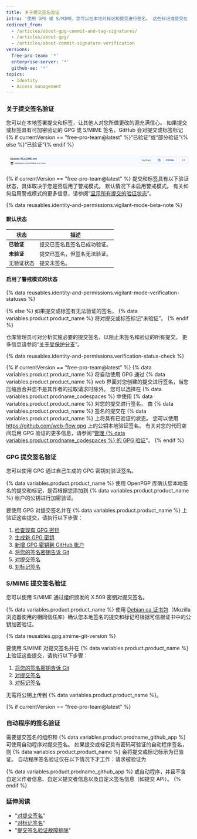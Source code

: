 ```yaml
---
title: 关于提交签名验证
intro: '使用 GPG 或 S/MIME，您可以在本地对标记和提交进行签名。 这些标记或提交在 {% data variables.product.product_name %} 上标示为已验证，便于其他人信任更改来自可信的来源。'
redirect_from:
  - /articles/about-gpg-commit-and-tag-signatures/
  - /articles/about-gpg/
  - /articles/about-commit-signature-verification
versions:
  free-pro-team: '*'
  enterprise-server: '*'
  github-ae: '*'
topics:
  - Identity
  - Access management
---
```


### 关于提交签名验证

您可以在本地签署提交和标签，让其他人对您所做更改的源充满信心。 如果提交或标签具有可加密验证的 GPG 或 S/MIME 签名，GitHub 会对提交或标签标记 {% if currentVersion == "free-pro-team@latest" %}“已验证”或“部分验证”{% else %}“已验证”{% endif %}

![验证的提交](/assets/images/help/commits/verified-commit.png)

{% if currentVersion == "free-pro-team@latest" %}
提交和标签具有以下验证状态，具体取决于您是否启用了警戒模式。 默认情况下未启用警戒模式。 有关如何启用警戒模式的更多信息，请参阅“[显示所有提交的验证状态](/github/authenticating-to-github/displaying-verification-statuses-for-all-of-your-commits)”。

{% data reusables.identity-and-permissions.vigilant-mode-beta-note %}

#### 默认状态

| 状态      | 描述             |
| ------- | -------------- |
| **已验证** | 提交已签名且签名已成功验证。 |
| **未验证** | 提交已签名，但签名无法验证。 |
| 无验证状态   | 提交未签名。         |

#### 启用了警戒模式的状态

{% data reusables.identity-and-permissions.vigilant-mode-verification-statuses %}

{% else %}
如果提交或标签有无法验证的签名，
{% data variables.product.product_name %} 将对提交或标签标记“未验证”。
{% endif %}

仓库管理员可对分析实施必要的提交签名，以阻止未签名和验证的所有提交。 更多信息请参阅“[关于受保护分支](/github/administering-a-repository/about-protected-branches#require-signed-commits)”。

{% data reusables.identity-and-permissions.verification-status-check %}

{% if currentVersion == "free-pro-team@latest" %}
{% data variables.product.product_name %} 将自动使用 GPG 通过 {% data variables.product.product_name %} web 界面对您创建的提交进行签名，当您压缩且合并您不是其作者的拉取请求时除外。 您可以选择在 {% data variables.product.prodname_codespaces %} 中使用 {% data variables.product.product_name %} 对您的提交进行签名。 由 {% data variables.product.product_name %} 签名的提交在 {% data variables.product.product_name %} 上将具有已验证的状态。 您可以使用 https://github.com/web-flow.gpg 上的公钥本地验证签名。 有关对您的代码空间启用 GPG 验证的更多信息，请参阅“[管理 {% data variables.product.prodname_codespaces %} 的 GPG 验证](/github/developing-online-with-codespaces/managing-gpg-verification-for-codespaces)”。
{% endif %}

### GPG 提交签名验证

您可以使用 GPG 通过自己生成的 GPG 密钥对验证签名。

{% data variables.product.product_name %} 使用 OpenPGP 库确认您本地签名的提交和标记，是否根据您添加到 {% data variables.product.product_name %} 帐户的公钥进行加密验证。

要使用 GPG 对提交签名并在 {% data variables.product.product_name %} 上验证这些提交，请执行以下步骤：

1. [检查现有 GPG 密钥](/articles/checking-for-existing-gpg-keys)
2. [生成新 GPG 密钥](/articles/generating-a-new-gpg-key)
3. [新增 GPG 密钥到 GitHub 帐户](/articles/adding-a-new-gpg-key-to-your-github-account)
4. [将您的签名密钥告诉 Git](/articles/telling-git-about-your-signing-key)
5. [对提交签名](/articles/signing-commits)
6. [对标记签名](/articles/signing-tags)

### S/MIME 提交签名验证

您可以使用 S/MIME 通过组织颁发的 X.509 密钥对提交签名。

{% data variables.product.product_name %} 使用 [Debian ca 证书包](https://packages.debian.org/hu/jessie/ca-certificates)（Mozilla 浏览器使用的相同信任库）确认您本地签名的提交和标记可根据可信根证书中的公钥加密验证。

{% data reusables.gpg.smime-git-version %}

要使用 S/MIME 对提交签名并在 {% data variables.product.product_name %} 上验证这些提交，请执行以下步骤：

1. [将您的签名密钥告诉 Git](/articles/telling-git-about-your-signing-key)
2. [对提交签名](/articles/signing-commits)
3. [对标记签名](/articles/signing-tags)

无需将公钥上传到 {% data variables.product.product_name %}。

{% if currentVersion == "free-pro-team@latest" %}
### 自动程序的签名验证

需要提交签名的组织和 {% data variables.product.prodname_github_app %} 可使用自动程序对提交签名。 如果提交或标记具有密码可验证的自动程序签名，则 {% data variables.product.product_name %} 会将提交或标记标示为已验证。
自动程序签名验证仅在以下情况下才工作：请求被验证为

{% data variables.product.prodname_github_app %} 或自动程序，并且不含自定义作者信息、自定义提交者信息以及自定义签名信息（如提交 API）。
{% endif %}

### 延伸阅读

- "[对提交签名](/articles/signing-commits)"
- "[对标记签名](/articles/signing-tags)"
- "[提交签名验证故障排除](/articles/troubleshooting-commit-signature-verification)"
